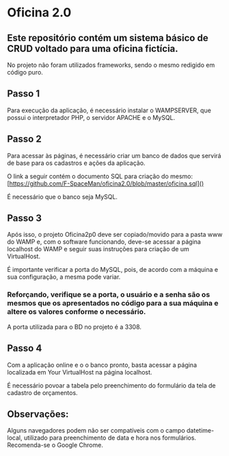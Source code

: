# Oficina 2.0

## Este repositório contém um sistema básico de CRUD voltado para uma oficina fictícia.

No projeto não foram utilizados frameworks, sendo o mesmo redigido em código puro.

## Passo 1
Para execução da aplicação, é necessário instalar o WAMPSERVER, que possui o interpretador PHP, o servidor APACHE e o MySQL.

## Passo 2
Para acessar às páginas, é necessário criar um banco de dados que servirá de base para os cadastros e ações da aplicação.

O link a seguir contém o documento SQL para criação do mesmo: [https://github.com/F-SpaceMan/oficina2.0/blob/master/oficina.sql]()

É necessário que o banco seja MySQL.

## Passo 3
Após isso, o projeto Oficina2p0 deve ser copiado/movido para a pasta www do WAMP e, com o software funcionando, deve-se acessar a página localhost do WAMP e seguir suas instruções para criação de um VirtualHost.

É importante verificar a porta do MySQL, pois, de acordo com a máquina e sua configuração, a mesma pode variar.

### Reforçando, verifique se a porta, o usuário e a senha são os mesmos que os apresentados no código para a sua máquina e altere os valores conforme o necessário.

A porta utilizada para o BD no projeto é a 3308.

## Passo 4
Com a aplicação online e o o banco pronto, basta acessar a página localizada em Your VirtualHost na página localhost.

É necessário povoar a tabela pelo preenchimento do formulário da tela de cadastro de orçamentos.

## Observações:

Alguns navegadores podem não ser compatíveis com o campo datetime-local, utilizado para preenchimento de data e hora nos formulários. Recomenda-se o Google Chrome.


